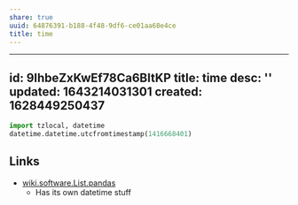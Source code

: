 ```yaml
---
share: true
uuid: 64876391-b188-4f48-9df6-ce01aa68e4ce
title: time
---
```

---
id: 9IhbeZxKwEf78Ca6BItKP
title: time
desc: ''
updated: 1643214031301
created: 1628449250437
---


``` python
import tzlocal, datetime
datetime.datetime.utcfromtimestamp(1416668401)
```

## Links

* [wiki.software.List.pandas](/undefined)
  * Has its own datetime stuff
